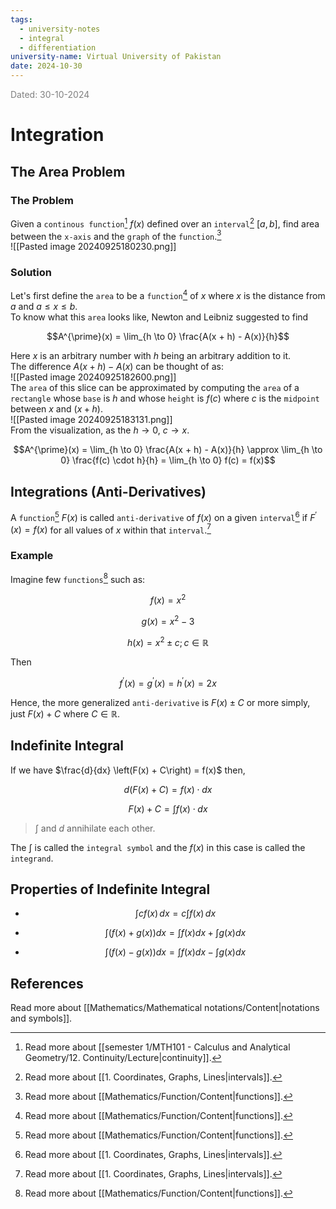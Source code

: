 ```yaml
---
tags:
  - university-notes
  - integral
  - differentiation
university-name: Virtual University of Pakistan
date: 2024-10-30
---
```


<span style="color: gray;">Dated: 30-10-2024</span>

# Integration

## The Area Problem

### The Problem

Given a `continous function`[^1] $f(x)$ defined over an `interval`[^2] $[a, b]$, find area between the `x-axis` and the `graph` of the `function`.[^3]  
![[Pasted image 20240925180230.png]]

### Solution

Let's first define the `area` to be a `function`[^3] of $x$ where $x$ is the distance from $a$ and $a \le x \le b$.  
To know what this `area` looks like, Newton and Leibniz suggested to find  

$$A^{\prime}(x) = \lim_{h \to 0} \frac{A(x + h) - A(x)}{h}$$

Here $x$ is an arbitrary number with $h$ being an arbitrary addition to it.  
The difference $A(x + h) - A(x)$ can be thought of as:  
![[Pasted image 20240925182600.png]]  
The `area` of this slice can be approximated by computing the `area` of a `rectangle` whose `base` is $h$ and whose `height` is $f(c)$ where $c$ is the `midpoint` between $x$ and $(x + h)$.  
![[Pasted image 20240925183131.png]]  
From the visualization, as the $h \to 0$, $c \to x$.  

$$A^{\prime}(x) = \lim_{h \to 0} \frac{A(x + h) - A(x)}{h} \approx \lim_{h \to 0} \frac{f(c) \cdot h}{h} = \lim_{h \to 0} f(c) = f(x)$$

## Integrations (Anti-Derivatives)

A `function`[^3] $F(x)$ is called `anti-derivative` of $f(x)$ on a given `interval`[^2] if $F^{\prime}(x) = f(x)$ for all values of $x$ within that `interval`.[^2]

### Example

Imagine few `functions`[^3] such as:  

$$f(x) = x^2$$

$$g(x) = x^2 - 3$$

$$h(x) = x^2 \pm c; c \in \mathbb{R}$$

Then

$$f^{\prime}(x) = g^{\prime}(x) = h^{\prime}(x) = 2x$$

Hence, the more generalized `anti-derivative` is $F(x) \pm C$ or more simply, just $F(x) + C$ where $C \in \mathbb{R}$.

## Indefinite Integral

If we have $\frac{d}{dx} \left(F(x) + C\right) = f(x)$ then,  

$$d \left(F(x) + C\right) = f(x) \cdot dx$$

$$F(x) + C = \int f(x) \cdot dx$$

> $\int$ and $d$ annihilate each other.

The $\int$ is called the `integral symbol` and the $f(x)$ in this case is called the `integrand`.

## Properties of Indefinite Integral

- $$\int c f(x) \, dx = c \int f(x) \, dx$$

- $$\int \left(f(x) + g(x)\right) dx = \int f(x) dx + \int g(x) dx$$

- $$\int \left(f(x) - g(x)\right) dx = \int f(x) dx - \int g(x) dx$$

## References

Read more about [[Mathematics/Mathematical notations/Content|notations and symbols]].

[^1]: Read more about [[semester 1/MTH101 - Calculus and Analytical Geometry/12. Continuity/Lecture|continuity]].
[^2]: Read more about [[1. Coordinates, Graphs, Lines|intervals]].
[^3]: Read more about [[Mathematics/Function/Content|functions]].